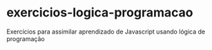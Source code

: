 # exercicios-logica-programacao
Exercícios para assimilar aprendizado de Javascript usando lógica de programação
